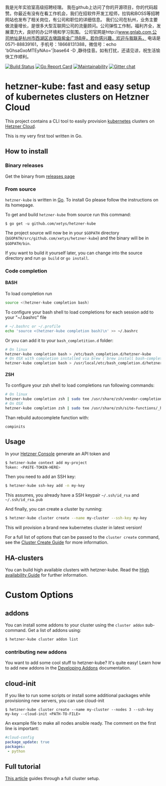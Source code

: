 我是光年实验室高级招聘经理。
我在github上访问了你的开源项目，你的代码超赞。你最近有没有在看工作机会，我们在招软件开发工程师，拉钩和BOSS等招聘网站也发布了相关岗位，有公司和职位的详细信息。
我们公司在杭州，业务主要做流量增长，是很多大型互联网公司的流量顾问。公司弹性工作制，福利齐全，发展潜力大，良好的办公环境和学习氛围。
公司官网是http://www.gnlab.com,公司地址是杭州市西湖区古墩路紫金广场B座，若你感兴趣，欢迎与我联系，
电话是0571-88839161，手机号：18668131388，微信号：echo 'bGhsaGxoMTEyNAo='|base64 -D ,静待佳音。如有打扰，还请见谅，祝生活愉快工作顺利。


[![Build Status](https://travis-ci.org/xetys/hetzner-kube.svg?branch=master)](https://travis-ci.org/xetys/hetzner-kube)
[![Go Report Card](https://goreportcard.com/badge/github.com/xetys/hetzner-kube)](https://goreportcard.com/report/github.com/xetys/hetzner-kube)
[![Maintainability](https://api.codeclimate.com/v1/badges/3ef5b31a84811e3b8b02/maintainability)](https://codeclimate.com/github/xetys/hetzner-kube/maintainability)
[![Gitter chat](https://badges.gitter.im/hetzner-kube.png)](https://gitter.im/hetzner-kube)

# hetzner-kube: fast and easy setup of kubernetes clusters on Hetzner Cloud

This project contains a CLI tool to easily provision [kubernetes](https://kubernetes.io) clusters
on [Hetzner Cloud](https://hetzner.com/cloud).

This is my very first tool written in Go.

## How to install

### Binary releases

Get the binary from [releases page](https://github.com/xetys/hetzner-kube/releases)

### From source

`hetzner-kube` is written in [Go](https://golang.org/). To install Go please follow the instructions on its homepage.

To get and build `hetzner-kube` from source run this command:

```
$ go get -u github.com/xetys/hetzner-kube
```

The project source will now be in your `$GOPATH` directory (`$GOPATH/src/github.com/xetys/hetzner-kube`) and the binary will be in `$GOPATH/bin`.

If you want to build it yourself later, you can change into the source directory and run `go build` or `go install`.

### Code completion

#### BASH

To load completion run

```bash
source <(hetzner-kube completion bash)
```

To configure your bash shell to load completions for each session add to your "~/.bashrc" file

```bash
# ~/.bashrc or ~/.profile
echo 'source <(hetzner-kube completion bash)\n' >> ~/.bashrc
```

Or you can add it to your `bash_completition.d` folder:

```bash
# On linux
hetzner-kube completion bash > /etc/bash_completion.d/hetzner-kube
# On OSX with completion installed via brew (`brew install bash-completion`)
hetzner-kube completion bash > /usr/local/etc/bash_completion.d/hetzner-kube
```

#### ZSH

To configure your zsh shell to load completions run following commands:

```bash
# On linux
hetzner-kube completion zsh | sudo tee /usr/share/zsh/vendor-completions/_hetzner-kube
# On OSX
hetzner-kube completion zsh | sudo tee /usr/share/zsh/site-functions/_hetzner-kube
```

Than rebuild autocomplete function with:

```
compinits
```

## Usage

In your [Hetzner Console](https://console.hetzner.cloud) generate an API token and

```bash
$ hetzner-kube context add my-project
Token: <PASTE-TOKEN-HERE>
```

Then you need to add an SSH key:

```bash
$ hetzner-kube ssh-key add -n my-key
```

This assumes, you already have a SSH keypair `~/.ssh/id_rsa` and `~/.ssh/id_rsa.pub`

And finally, you can create a cluster by running:

```bash
$ hetzner-kube cluster create --name my-cluster --ssh-key my-key
```

This will provision a brand new kubernetes cluster in latest version!

For a full list of options that can be passed to the ```cluster create``` command, see the [Cluster Create Guide](docs/cluster-create.md) for more information.

## HA-clusters

You can build high available clusters with hetzner-kube. Read the [High availability Guide](docs/high-availability.md) for
further information.

# Custom Options

## addons

You can install some addons to your cluster using the `cluster addon` sub-command. Get a list of addons using:

```bash
$ hetzner-kube cluster addon list
```

### contributing new addons

You want to add some cool stuff to hetzner-kube? It's quite easy! Learn how to add new addons in the [Developing Addons](docs/cluster-addons.md) documentation.

## cloud-init

If you like to run some scripts or install some additional packages while provisioning new servers, you can use cloud-init
```
$ hetzner-kube cluster create --name my-cluster --nodes 3 --ssh-key my-key --cloud-init <PATH-TO-FILE>
```
An example file to make all nodes ansible ready. The comment on the first line is important:

```yaml
#cloud-config
package_update: true
packages:
 - python
```

## Full tutorial

[This article](http://stytex.de/blog/2018/01/29/deploy-kubernetes-hetzner-cloud-openebs/) guides through a full cluster setup.
